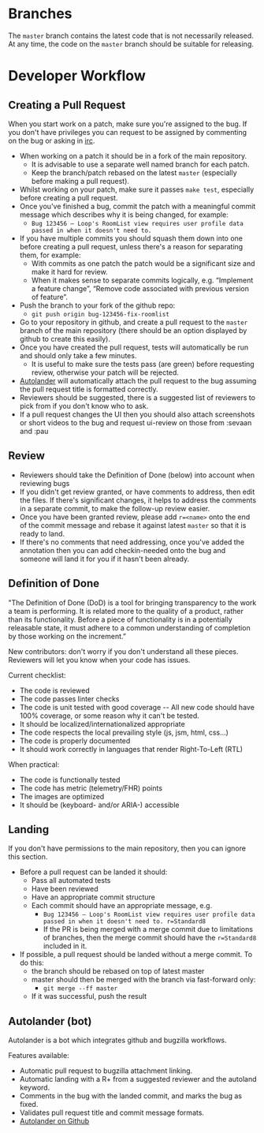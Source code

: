 Branches
========

The `master` branch contains the latest code that is not necessarily released.
At any time, the code on the `master` branch should be suitable for releasing.

Developer Workflow
==================

Creating a Pull Request
-----------------------

When you start work on a patch, make sure you're assigned to the bug. If you
don't have privileges you can request to be assigned by commenting on the bug or
asking in [irc](https://wiki.mozilla.org/Loop#Communication_Channels).

* When working on a patch it should be in a fork of the main repository.
  * It is advisable to use a separate well named branch for each patch.
  * Keep the branch/patch rebased on the latest `master` (especially before making
a pull request).
* Whilst working on your patch, make sure it passes `make test`, especially before
creating a pull request.
* Once you've finished a bug, commit the patch with a meaningful commit message
which describes why it is being changed, for example:
  * `Bug 123456 – Loop's RoomList view requires user profile data passed in when
it doesn't need to.`
* If you have multiple commits you should squash them down into one before
creating a pull request, unless there's a reason for separating them, for example:
  * With commits as one patch the patch would be a significant size and make it
hard for review.
  * When it makes sense to separate commits logically, e.g. “Implement a feature
change”, “Remove code associated with previous version of feature”.
* Push the branch to your fork of the github repo:
  * `git push origin bug-123456-fix-roomlist`
* Go to your repository in github, and create a pull request to the `master`
branch of the main repository (there should be an option displayed by github to
create this easily).
* Once you have created the pull request, tests will automatically be run and
should only take a few minutes.
  * It is useful to make sure the tests pass (are green) before requesting review,
otherwise your patch will be rejected.
* [Autolander](#autolander-bot) will automatically attach the pull request to the bug assuming the
pull request title is formatted correctly.
* Reviewers should be suggested, there is a suggested list of reviewers to pick from
if you don't know who to ask.
* If a pull request changes the UI then you should also attach screenshots or short
videos to the bug and request ui-review on those from :sevaan and :pau

Review
------

* Reviewers should take the Definition of Done (below) into account when reviewing bugs
* If you didn't get review granted, or have comments to address, then edit the
files. If there's significant changes, it helps to address the comments in a
separate commit, to make the follow-up review easier.
* Once you have been granted review, please add `r=<name>` onto the end of the
commit message and rebase it against latest `master` so that it is ready to land.
* If there's no comments that need addressing, once you've added the annotation
then you can add checkin-needed onto the bug and someone will land it for you if
it hasn't been already.

Definition of Done
------------------

"The Definition of Done (DoD) is a tool for bringing transparency to the work a
team is performing.  It is related more to the quality of a product, rather than
its functionality.  Before a piece of functionality is in a potentially releasable
state, it must adhere to a common understanding of completion by those working on
the increment.”

New contributors: don't worry if you don't understand all these pieces.  Reviewers
will let you know when your code has issues.

Current checklist:
- The code is reviewed
- The code passes linter checks
- The code is unit tested with good coverage
-- All new code should have 100% coverage, or some reason why it can't be tested.
- It should be localized/internationalized appropriate
- The code respects the local prevailing style (js, jsm, html, css…)
- The code is properly documented
- It should work correctly in languages that render Right-To-Left (RTL)

When practical:
- The code is functionally tested
- The code has metric (telemetry/FHR) points
- The images are optimized
- It should be (keyboard- and/or ARIA-) accessible

Landing
-------

If you don't have permissions to the main repository, then you can ignore this section.

* Before a pull request can be landed it should:
  * Pass all automated tests
  * Have been reviewed
  * Have an appropriate commit structure
  * Each commit should have an appropriate message, e.g.
    * `Bug 123456 – Loop's RoomList view requires user profile data passed in when
it doesn't need to. r=Standard8`
    * If the PR is being merged with a merge commit due to limitations of branches,
      then the merge commit should have the `r=Standard8` included in it.
* If possible, a pull request should be landed without a merge commit. To do this:
  * the branch should be rebased on top of latest master
  * master should then be merged with the branch via fast-forward only:
    * `git merge --ff master`
  * If it was successful, push the result

Autolander (bot)
----------------

Autolander is a bot which integrates github and bugzilla workflows.

Features available:
  - Automatic pull request to bugzilla attachment linking.
  - Automatic landing with a R+ from a suggested reviewer and the autoland keyword.
  - Comments in the bug with the landed commit, and marks the bug as fixed.
  - Validates pull request title and commit message formats.
  - [Autolander on Github](https://github.com/mozilla/autolander)
